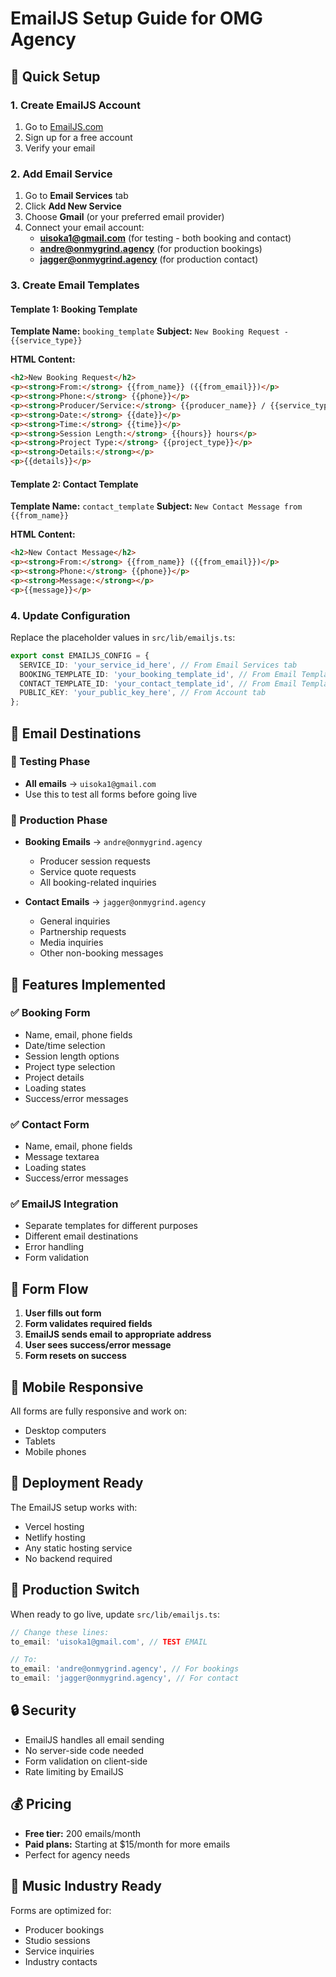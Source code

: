 # EmailJS Setup Guide for OMG Agency

## 🚀 Quick Setup

### 1. Create EmailJS Account
1. Go to [EmailJS.com](https://www.emailjs.com/)
2. Sign up for a free account
3. Verify your email

### 2. Add Email Service
1. Go to **Email Services** tab
2. Click **Add New Service**
3. Choose **Gmail** (or your preferred email provider)
4. Connect your email account:
   - **uisoka1@gmail.com** (for testing - both booking and contact)
   - **andre@onmygrind.agency** (for production bookings)
   - **jagger@onmygrind.agency** (for production contact)

### 3. Create Email Templates

#### Template 1: Booking Template
**Template Name:** `booking_template`
**Subject:** `New Booking Request - {{service_type}}`

**HTML Content:**
```html
<h2>New Booking Request</h2>
<p><strong>From:</strong> {{from_name}} ({{from_email}})</p>
<p><strong>Phone:</strong> {{phone}}</p>
<p><strong>Producer/Service:</strong> {{producer_name}} / {{service_type}}</p>
<p><strong>Date:</strong> {{date}}</p>
<p><strong>Time:</strong> {{time}}</p>
<p><strong>Session Length:</strong> {{hours}} hours</p>
<p><strong>Project Type:</strong> {{project_type}}</p>
<p><strong>Details:</strong></p>
<p>{{details}}</p>
```

#### Template 2: Contact Template
**Template Name:** `contact_template`
**Subject:** `New Contact Message from {{from_name}}`

**HTML Content:**
```html
<h2>New Contact Message</h2>
<p><strong>From:</strong> {{from_name}} ({{from_email}})</p>
<p><strong>Phone:</strong> {{phone}}</p>
<p><strong>Message:</strong></p>
<p>{{message}}</p>
```

### 4. Update Configuration

Replace the placeholder values in `src/lib/emailjs.ts`:

```typescript
export const EMAILJS_CONFIG = {
  SERVICE_ID: 'your_service_id_here', // From Email Services tab
  BOOKING_TEMPLATE_ID: 'your_booking_template_id', // From Email Templates tab
  CONTACT_TEMPLATE_ID: 'your_contact_template_id', // From Email Templates tab
  PUBLIC_KEY: 'your_public_key_here', // From Account tab
};
```

## 📧 Email Destinations

### 🧪 Testing Phase
- **All emails** → `uisoka1@gmail.com`
- Use this to test all forms before going live

### 🚀 Production Phase
- **Booking Emails** → `andre@onmygrind.agency`
  - Producer session requests
  - Service quote requests
  - All booking-related inquiries

- **Contact Emails** → `jagger@onmygrind.agency`
  - General inquiries
  - Partnership requests
  - Media inquiries
  - Other non-booking messages

## 🔧 Features Implemented

### ✅ Booking Form
- Name, email, phone fields
- Date/time selection
- Session length options
- Project type selection
- Project details
- Loading states
- Success/error messages

### ✅ Contact Form
- Name, email, phone fields
- Message textarea
- Loading states
- Success/error messages

### ✅ EmailJS Integration
- Separate templates for different purposes
- Different email destinations
- Error handling
- Form validation

## 🎯 Form Flow

1. **User fills out form**
2. **Form validates required fields**
3. **EmailJS sends email to appropriate address**
4. **User sees success/error message**
5. **Form resets on success**

## 📱 Mobile Responsive

All forms are fully responsive and work on:
- Desktop computers
- Tablets
- Mobile phones

## 🚀 Deployment Ready

The EmailJS setup works with:
- Vercel hosting
- Netlify hosting
- Any static hosting service
- No backend required

## 🔄 Production Switch

When ready to go live, update `src/lib/emailjs.ts`:

```typescript
// Change these lines:
to_email: 'uisoka1@gmail.com', // TEST EMAIL

// To:
to_email: 'andre@onmygrind.agency', // For bookings
to_email: 'jagger@onmygrind.agency', // For contact
```

## 🔒 Security

- EmailJS handles all email sending
- No server-side code needed
- Form validation on client-side
- Rate limiting by EmailJS

## 💰 Pricing

- **Free tier:** 200 emails/month
- **Paid plans:** Starting at $15/month for more emails
- Perfect for agency needs

## 🎵 Music Industry Ready

Forms are optimized for:
- Producer bookings
- Studio sessions
- Service inquiries
- Industry contacts 